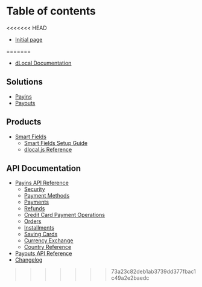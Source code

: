 # Table of contents

<<<<<<< HEAD
* [Initial page](README.md)

=======
* [dLocal Documentation](README.md)

## Solutions

* [Payins](solutions/payins.md)
* [Payouts](solutions/payouts.md)

## Products

* [Smart Fields](products/smart-fields/README.md)
  * [Smart Fields Setup Guide](products/smart-fields/fields-setup-guide.md)
  * [dlocal.js Reference](products/smart-fields/dlocal.js-reference.md)

## API Documentation

* [Payins API Reference](api-documentation/payins-api-reference/README.md)
  * [Security](api-documentation/payins-api-reference/security.md)
  * [Payment Methods](api-documentation/payins-api-reference/payment-methods.md)
  * [Payments](api-documentation/payins-api-reference/payments.md)
  * [Refunds](api-documentation/payins-api-reference/refunds.md)
  * [Credit Card Payment Operations](api-documentation/payins-api-reference/credit-card-payment-operations.md)
  * [Orders](api-documentation/payins-api-reference/orders.md)
  * [Installments](api-documentation/payins-api-reference/installments.md)
  * [Saving Cards](api-documentation/payins-api-reference/saving-cards.md)
  * [Currency Exchange](api-documentation/payins-api-reference/currency-exchange.md)
  * [Country Reference](api-documentation/payins-api-reference/country-reference.md)
* [Payouts API Reference](https://dlocal.com/developers/documentation.php?sec=cashouts)
* [Changelog](api-documentation/changelog.md)
>>>>>>> 73a23c82deb1ab3739dd377fbac1c49a2e2baedc
